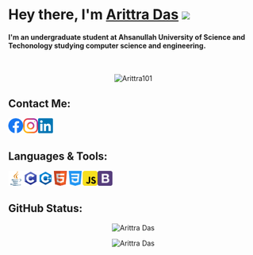 # Hey there, I'm  [Arittra Das]() <img src="https://media.giphy.com/media/iJUhSOR9agCiXPFBqu/giphy.gif" width="50px"> 

#### I'm an undergraduate student at Ahsanullah University of Science and Techonology studying computer science and engineering. 

<br />


<p align="center"> <img src="https://komarev.com/ghpvc/?username=Arittra101&label=Profile%20views&color=ce9927&style=flat" alt="Arittra101" /> </p>

## Contact Me:
<a href="https://www.facebook.com/arittra.das.98/">
  <img align="left" alt="Arittra101's Facebook" width="30px" src="https://github.com/dhruba-datta/dhruba-datta/blob/main/assets/facebook.svg" />
</a>
<a href="https://www.instagram.com/arittra101/">
  <img align="left" alt="Arittra101's Instagram" width="30px" src="https://github.com/dhruba-datta/dhruba-datta/blob/main/assets/instagram.svg" />
</a>
<a href="https://www.linkedin.com/in/arittra-das-47a9501b7/">
  <img align="left" alt="Arittra101's LinkedIN" width="30px" src="https://github.com/dhruba-datta/dhruba-datta/blob/main/assets/linkedin.svg" />
</a>



<br />

<br />

## Languages & Tools:

<img align="left" alt="java" width="30px" src="https://github.com/dhruba-datta/dhruba-datta/blob/main/assets/java.svg" />
<img align="left" alt="c" width="30px" src="https://github.com/dhruba-datta/dhruba-datta/blob/main/assets/c-programming.svg" />
<img align="left" alt="c++" width="30px" src="https://github.com/dhruba-datta/dhruba-datta/blob/main/assets/c++.svg" />
<img align="left" alt="html" width="30px" src="https://github.com/dhruba-datta/dhruba-datta/blob/main/assets/html.svg" />
<img align="left" alt="css" width="30px" src="https://github.com/dhruba-datta/dhruba-datta/blob/main/assets/css.svg" />
<img align="left" alt="js" width="30px" src="https://github.com/dhruba-datta/dhruba-datta/blob/main/assets/js.svg" />
<img align="left" alt="bootstrap" width="30px" src="https://github.com/dhruba-datta/dhruba-datta/blob/main/assets/bootstrap.svg" />



<br />
<br />

## GitHub Status:

<p align="center"> <img src="https://github-readme-stats.vercel.app/api?username=Arittra101&show_icons=true&hide_border=true&bg_color=00000000&text_color=3498db&hide=issues" alt="Arittra Das" />
<p align="center"> <img src="https://github-readme-stats.vercel.app/api/top-langs/?username=Arittra101&layout=compact&hide_border=true&bg_color=00000000&text_color=3498db" alt="Arittra Das" /> 

